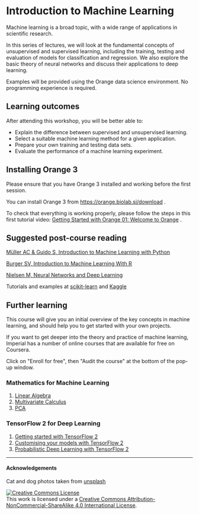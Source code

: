 # Introduction to Machine Learning

Machine learning is a broad topic, with a wide range of applications in scientific research. 

In this series of lectures, we will look at the fundamental concepts of unsupervised and supervised learning, including the training, testing and evaluation of models for classification and regression.  We also explore the basic theory of neural networks and discuss their applications to deep learning.

Examples will be provided using the Orange data science environment.  No programming experience is required.


## Learning outcomes

After attending this workshop, you will be better able to:

* Explain the difference between supervised and unsupervised learning.
* Select a suitable machine learning method for a given application.
* Prepare your own training and testing data sets.
* Evaluate the performance of a machine learning experiment.


## Installing Orange 3

Please ensure that you have Orange 3 installed and working before the first session.

You can install Orange 3 from https://orange.biolab.si/download .

To check that everything is working properly, please follow the steps in this first tutorial video:
[Getting Started with Orange 01: Welcome to Orange](https://www.youtube.com/watch?v=HXjnDIgGDuI)  .


## Suggested post-course reading

[Müller AC & Guido S, Introduction to Machine Learning with Python](http://ebookcentral.proquest.com/lib/imperial/detail.action?docID=4698164)

[Burger SV, Introduction to Machine Learning With R](https://www.oreilly.com/library/view/introduction-to-machine/9781491976432/)

[Nielsen M, Neural Networks and Deep Learning](http://neuralnetworksanddeeplearning.com/index.html)

Tutorials and examples at [scikit-learn](https://scikit-learn.org/) and [Kaggle](https://www.kaggle.com)


## Further learning

This course will give you an initial overview of the key concepts in machine learning, and should help you to get started with your own projects. 

If you want to get deeper into the theory and practice of machine learning, Imperial has a number of online courses that are available for free on Coursera. 

Click on "Enroll for free", then "Audit the course" at the bottom of the pop-up window. 


### Mathematics for Machine Learning

1. [Linear Algebra](https://www.coursera.org/learn/linear-algebra-machine-learning)
2. [Multivariate Calculus](https://www.coursera.org/learn/multivariate-calculus-machine-learning)
3. [PCA](https://www.coursera.org/learn/pca-machine-learning)


### TensorFlow 2 for Deep Learning 

1. [Getting started with TensorFlow 2](https://www.coursera.org/learn/getting-started-with-tensor-flow2)
2. [Customising your models with TensorFlow 2](https://www.coursera.org/learn/customising-models-tensorflow2)
3. [Probabilistic Deep Learning with TensorFlow 2](https://www.coursera.org/learn/probabilistic-deep-learning-with-tensorflow2)

---

#### Acknowledgements

Cat and dog photos taken from [unsplash](https://unsplash.com)

<a rel="license" href="http://creativecommons.org/licenses/by-nc-sa/4.0/"><img alt="Creative Commons License" style="border-width:0" src="https://i.creativecommons.org/l/by-nc-sa/4.0/80x15.png" /></a><br />This work is licensed under a <a rel="license" href="http://creativecommons.org/licenses/by-nc-sa/4.0/">Creative Commons Attribution-NonCommercial-ShareAlike 4.0 International License</a>.

